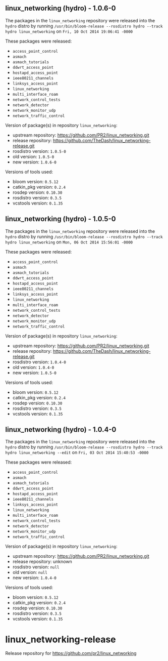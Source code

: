 ## linux_networking (hydro) - 1.0.6-0

The packages in the `linux_networking` repository were released into the `hydro` distro by running `/usr/bin/bloom-release --rosdistro hydro --track hydro linux_networking` on `Fri, 10 Oct 2014 19:06:41 -0000`

These packages were released:
- `access_point_control`
- `asmach`
- `asmach_tutorials`
- `ddwrt_access_point`
- `hostapd_access_point`
- `ieee80211_channels`
- `linksys_access_point`
- `linux_networking`
- `multi_interface_roam`
- `network_control_tests`
- `network_detector`
- `network_monitor_udp`
- `network_traffic_control`

Version of package(s) in repository `linux_networking`:
- upstream repository: https://github.com/PR2/linux_networking.git
- release repository: https://github.com/TheDash/linux_networking-release.git
- rosdistro version: `1.0.5-0`
- old version: `1.0.5-0`
- new version: `1.0.6-0`

Versions of tools used:
- bloom version: `0.5.12`
- catkin_pkg version: `0.2.4`
- rosdep version: `0.10.30`
- rosdistro version: `0.3.5`
- vcstools version: `0.1.35`


## linux_networking (hydro) - 1.0.5-0

The packages in the `linux_networking` repository were released into the `hydro` distro by running `/usr/bin/bloom-release --rosdistro hydro --track hydro linux_networking` on `Mon, 06 Oct 2014 15:56:01 -0000`

These packages were released:
- `access_point_control`
- `asmach`
- `asmach_tutorials`
- `ddwrt_access_point`
- `hostapd_access_point`
- `ieee80211_channels`
- `linksys_access_point`
- `linux_networking`
- `multi_interface_roam`
- `network_control_tests`
- `network_detector`
- `network_monitor_udp`
- `network_traffic_control`

Version of package(s) in repository `linux_networking`:
- upstream repository: https://github.com/PR2/linux_networking.git
- release repository: https://github.com/TheDash/linux_networking-release.git
- rosdistro version: `1.0.4-0`
- old version: `1.0.4-0`
- new version: `1.0.5-0`

Versions of tools used:
- bloom version: `0.5.12`
- catkin_pkg version: `0.2.4`
- rosdep version: `0.10.30`
- rosdistro version: `0.3.5`
- vcstools version: `0.1.35`


## linux_networking (hydro) - 1.0.4-0

The packages in the `linux_networking` repository were released into the `hydro` distro by running `/usr/bin/bloom-release --rosdistro hydro --track hydro linux_networking --edit` on `Fri, 03 Oct 2014 15:40:53 -0000`

These packages were released:
- `access_point_control`
- `asmach`
- `asmach_tutorials`
- `ddwrt_access_point`
- `hostapd_access_point`
- `ieee80211_channels`
- `linksys_access_point`
- `linux_networking`
- `multi_interface_roam`
- `network_control_tests`
- `network_detector`
- `network_monitor_udp`
- `network_traffic_control`

Version of package(s) in repository `linux_networking`:
- upstream repository: https://github.com/PR2/linux_networking.git
- release repository: unknown
- rosdistro version: `null`
- old version: `null`
- new version: `1.0.4-0`

Versions of tools used:
- bloom version: `0.5.12`
- catkin_pkg version: `0.2.4`
- rosdep version: `0.10.30`
- rosdistro version: `0.3.5`
- vcstools version: `0.1.35`


linux_networking-release
========================

Release repository for https://github.com/pr2/linux_networking
